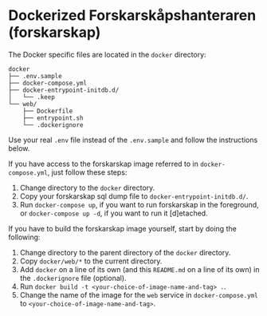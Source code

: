 # Dockerized Forskarskåpshanteraren (forskarskap)

The Docker specific files are located in the `docker` directory:

```
docker
├── .env.sample
├── docker-compose.yml
├── docker-entrypoint-initdb.d/
│   └── .keep
└── web/
    ├── Dockerfile
    ├── entrypoint.sh
    └── .dockerignore
```

Use your real `.env` file instead of the `.env.sample` and follow the instructions below. 

If you have access to the forskarskap image referred to in `docker-compose.yml`, just follow these steps:

1. Change directory to the `docker` directory.
2. Copy your forskarskap sql dump file to `docker-entrypoint-initdb.d/`.
3. Run `docker-compose up`, if you want to run forskarskap in the foreground, or `docker-compose up -d`, if you want to run it [d]etached.

If you have to build the forskarskap image yourself, start by doing the following:

1. Change directory to the parent directory of the `docker` directory.
2. Copy `docker/web/*` to the current directory.
3. Add `docker` on a line of its own (and this `README.md` on a line of its own) in the `.dockerignore` file (optional).
4. Run `docker build -t <your-choice-of-image-name-and-tag> .`.
5. Change the name of the image for the `web` service in `docker-compose.yml` to `<your-choice-of-image-name-and-tag>`.

